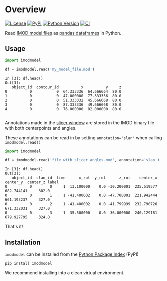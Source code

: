 # Overview

[![License](https://img.shields.io/pypi/l/imodmodel.svg?color=green)](https://github.com/alisterburt/imodmodel/raw/main/LICENSE)
[![PyPI](https://img.shields.io/pypi/v/imodmodel.svg?color=green)](https://pypi.org/project/imodmodel)
[![Python Version](https://img.shields.io/pypi/pyversions/imodmodel.svg?color=green)](https://python.org)
[![CI](https://github.com/alisterburt/imodmodel/actions/workflows/test_and_deploy.yml/badge.svg)](https://github.com/alisterburt/imodmodel/actions/workflows/ci.yml)

Read [IMOD model files](https://bio3d.colorado.edu/imod/doc/binspec.html) 
as [pandas dataframes](https://pandas.pydata.org/) 
in Python.

## Usage

```python
import imodmodel

df = imodmodel.read('my_model_file.mod')
```

```ipython
In [3]: df.head()
Out[3]: 
   object_id  contour_id          x          y     z
0          0           0  64.333336  64.666664  80.0
1          0           0  47.000000  77.333336  80.0
2          0           0  51.333332  45.666668  80.0
3          0           0  87.333336  49.666668  80.0
4          0           0  76.000000  82.000000  80.0


```

Annotations made in the [slicer window](https://bio3d.colorado.edu/imod/doc/3dmodHelp/slicer.html) are stored in the IMOD binary file with both centerpoints and angles.

These annotations can be read in by setting `annotation='slan'` when calling `imodmodel.read()`

```python
import imodmodel

df = imodmodel.read('file_with_slicer_angles.mod', annotation='slan')
```

```ipython
In [3]: df.head()
Out[3]:
   object_id  slan_id  time      x_rot  y_rot      z_rot    center_x    center_y  center_z label
0          0        0     1  13.100000    0.0 -30.200001  235.519577  682.744141     302.0
0          0        1     1 -41.400002    0.0 -47.700001  221.942444  661.193237     327.0
0          0        2     1 -41.400002    0.0 -41.799999  232.790726  671.332031     327.0
0          0        3     1 -35.500000    0.0 -36.000000  240.129181  679.927795     324.0
```

That's it!

## Installation
`imodmodel` can be installed from the [Python Package Index](https://pypi.org/) (PyPI)

```shell
pip install imodmodel
```

We recommend installing into a clean virtual environment.
